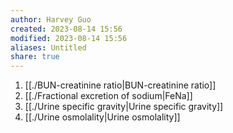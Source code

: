 ```yaml
---
author: Harvey Guo
created: 2023-08-14 15:56
modified: 2023-08-14 15:56
aliases: Untitled
share: true
---
```

1. [[./BUN-creatinine ratio|BUN-creatinine ratio]]
2. [[./Fractional excretion of sodium|FeNa]]
3. [[./Urine specific gravity|Urine specific gravity]]
4. [[./Urine osmolality|Urine osmolality]]
